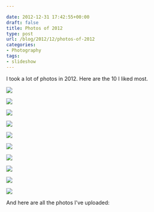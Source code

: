 ```yaml
---

date: 2012-12-31 17:42:55+00:00
draft: false
title: Photos of 2012
type: post
url: /blog/2012/12/photos-of-2012
categories:
- Photography
tags:
- slideshow
---
```


I took a lot of photos in 2012. Here are the 10 I liked most. 



  
   ![](/images/2012-12-31-201212photos-of-2012/20121030-R0012161.jpg)

  

  

  
   ![](/images/2012-12-31-201212photos-of-2012/20120122-GKAR4442.jpg)

  

  
   ![](/images/2012-12-31-201212photos-of-2012/20120227-6799931012_a08bf3036b_o.jpg)

  

  
   ![](/images/2012-12-31-201212photos-of-2012/20120811-R0011602.jpg)

  

  
   ![](/images/2012-12-31-201212photos-of-2012/20120715-R0011174.jpg)

  

  
   ![](/images/2012-12-31-201212photos-of-2012/20120712-R0011010.jpg)

  

  
   ![](/images/2012-12-31-201212photos-of-2012/20120320-GKAR5312.jpg)

  

  
   ![](/images/2012-12-31-201212photos-of-2012/20120609-R0010183.jpg)

  

  
   ![](/images/2012-12-31-201212photos-of-2012/20120706-R0010873.jpg)

  

  
   ![](/images/2012-12-31-201212photos-of-2012/20120119-IMG_2723.jpg)

  



And here are all the photos I've uploaded:


 
   
